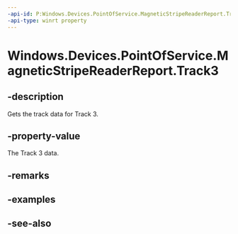 ```yaml
---
-api-id: P:Windows.Devices.PointOfService.MagneticStripeReaderReport.Track3
-api-type: winrt property
---
```


<!-- Property syntax
public Windows.Devices.PointOfService.MagneticStripeReaderTrackData Track3 { get; }
-->

# Windows.Devices.PointOfService.MagneticStripeReaderReport.Track3

## -description
Gets the track data for Track 3.

## -property-value
The Track 3 data.

## -remarks

## -examples

## -see-also
